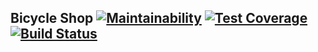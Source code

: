 ## Bicycle Shop [![Maintainability](https://api.codeclimate.com/v1/badges/1ce8a47b97e6809fa2f6/maintainability)](https://codeclimate.com/github/hdamico/bicycle_shop/maintainability) [![Test Coverage](https://api.codeclimate.com/v1/badges/1ce8a47b97e6809fa2f6/test_coverage)](https://codeclimate.com/github/hdamico/bicycle_shop/test_coverage) [![Build Status](https://travis-ci.com/hdamico/bicycle_shop.svg?branch=main)](https://travis-ci.com/hdamico/bicycle_shop)
